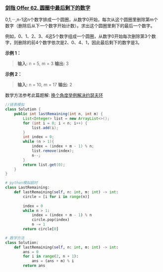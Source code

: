 ### [剑指 Offer 62. 圆圈中最后剩下的数字](https://leetcode.cn/problems/yuan-quan-zhong-zui-hou-sheng-xia-de-shu-zi-lcof/)

0,1,···,n-1这n个数字排成一个圆圈，从数字0开始，每次从这个圆圈里删除第m个数字（删除后从下一个数字开始计数）。求出这个圆圈里剩下的最后一个数字。

例如，0、1、2、3、4这5个数字组成一个圆圈，从数字0开始每次删除第3个数字，则删除的前4个数字依次是2、0、4、1，因此最后剩下的数字是3。

**示例 1：**

> **输入:** n = 5, m = 3
**输出:** 3

**示例 2：**

> **输入:** n = 10, m = 17
**输出:** 2

数学方法参考此篇题解: [换个角度举例解决约瑟夫环](https://leetcode.cn/problems/yuan-quan-zhong-zui-hou-sheng-xia-de-shu-zi-lcof/solution/huan-ge-jiao-du-ju-li-jie-jue-yue-se-fu-huan-by-as/)

```Java
//链表模拟
class Solution {
    public int lastRemaining(int n, int m) {
        List<Integer> list = new ArrayList<>();
        for (int i = 0; i < n; i++) {
            list.add(i);
        }
        int index = 0;
        while (n > 1){
            index = (index + m - 1) % n;
            list.remove(index);
            n--;
        }
        return list.get(0);
    }
}    

```



```Python
# python模拟超时
class LastRemaining:
    def lastRemaining(self, n: int, m: int) -> int:
        circle = [i for i in range(n)]
        
        index = 0
        while n > 1:
            index = (index + m - 1) % n
            circle.pop(index)
            n -= 1
        return circle[0]

# 数学方法
class Solution:
    def lastRemaining(self, n: int, m: int) -> int:
        ans = 0
        for i in range(2, n + 1):
            ans = (ans + m) % i
        return ans

```